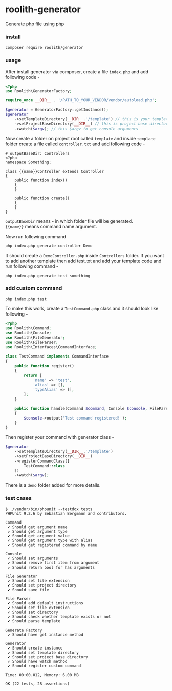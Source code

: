 # roolith-generator
Generate php file using php

### install
```shell script
composer require roolith/generator
```

### usage
After install generator via composer, create a file `index.php` and add following code - 

```php
<?php
use Roolith\GeneratorFactory;

require_once __DIR__ . '/PATH_TO_YOUR_VENDOR/vendor/autoload.php';

$generator = GeneratorFactory::getInstance();
$generator
    ->setTemplateDirectory(__DIR__.'/template') // this is your template directory
    ->setProjectBaseDirectory(__DIR__) // this is project base directory
    ->watch($argv); // this $argv to get console arguments

```

Now create a folder on project root called `template` and inside `template` folder create a file called `controller.txt` and add following code - 

```text
# outputBaseDir: Controllers
<?php
namespace Something;

class {{name}}Controller extends Controller
{
    public function index()
    {
    }

    public function create()
    {
    }
}

```

`outputBaseDir` means - in which folder file will be generated.\
`{{name}}` means command name argument.

Now run following command 

```shell script
php index.php generate controller Demo
```

It should create a `DemoController.php` inside `Controllers` folder. If you want to add another template then add test.txt and add your template code and run following command - 

```shell script
php index.php generate test something
```

### add custom command 

```shell script
php index.php test
```

To make this work, create a `TestCommand.php` class and it should look like following - 

```php
<?php
use Roolith\Command;
use Roolith\Console;
use Roolith\FileGenerator;
use Roolith\FileParser;
use Roolith\Interfaces\CommandInterface;

class TestCommand implements CommandInterface
{
    public function register()
    {
        return [
            'name' => 'test',
            'alias' => [],
            'typeAlias' => [],
        ];
    }

    public function handle(Command $command, Console $console, FileParser $fileParser, FileGenerator $fileGenerator)
    {
        $console->output('Test command registered!');
    }
}
```

Then register your command with generator class - 

```php
$generator
    ->setTemplateDirectory(__DIR__.'/template')
    ->setProjectBaseDirectory(__DIR__)
    ->registerCommandClass([
        TestCommand::class
    ])
    ->watch($argv);
```

There is a `demo` folder added for more details. 

### test cases

```shell script
$ ./vendor/bin/phpunit --testdox tests
PHPUnit 9.2.6 by Sebastian Bergmann and contributors.

Command
 ✔ Should get argument name
 ✔ Should get argument type
 ✔ Should get argument value
 ✔ Should get argument type with alias
 ✔ Should get registered command by name

Console
 ✔ Should set arguments
 ✔ Should remove first item from argument
 ✔ Should return bool for has arguments

File Generator
 ✔ Should set file extension
 ✔ Should set project directory
 ✔ Should save file

File Parser
 ✔ Should add default instructions
 ✔ Should set file extension
 ✔ Should set directory
 ✔ Should check whether template exists or not
 ✔ Should parse template

Generate Factory
 ✔ Should have get instance method

Generator
 ✔ Should create instance
 ✔ Should set template directory
 ✔ Should set project base directory
 ✔ Should have watch method
 ✔ Should register custom command

Time: 00:00.012, Memory: 6.00 MB

OK (22 tests, 28 assertions)
```

